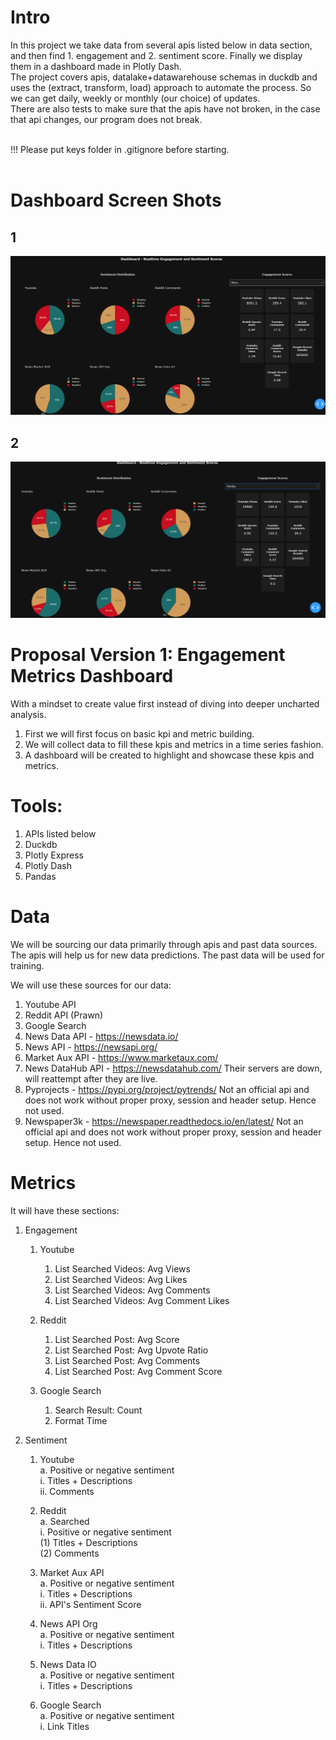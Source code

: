 # Intro

In this project we take data from several apis listed below in data section, and then find 1. engagement and 2. sentiment score. Finally we display them in a dashboard made in Plotly Dash.<br>
The project covers apis, datalake+datawarehouse schemas in duckdb and uses the (extract, transform, load) approach to automate the process. So we can get daily, weekly or monthly (our choice) 
of updates.<br>
There are also tests to make sure that the apis have not broken, in the case that api changes, our program does not break.<br>

<br>
!!! Please put keys folder in .gitignore before starting.
<br>
<br>


# Dashboard Screen Shots
## 1
![Sample Report Page](public/Dashboard.PNG)
## 2
![Sample Report Page](public/Dashboard%203.PNG)



# Proposal Version 1: Engagement Metrics Dashboard

With a mindset to create value first instead of diving into deeper uncharted analysis.
1. First we will first focus on basic kpi and metric building.
2. We will collect data to fill these kpis and metrics in a time series fashion.
3. A dashboard will be created to highlight and showcase these kpis and metrics.



# Tools:
1. APIs listed below
2. Duckdb
3. Plotly Express
4. Plotly Dash
5. Pandas



# Data
We will be sourcing our data primarily through apis and past data sources.
The apis will help us for new data predictions.
The past data will be used for training.

We will use these sources for our data:<br>
1. Youtube API
2. Reddit API (Prawn)
3. Google Search
4. News Data API - https://newsdata.io/
5. News API - https://newsapi.org/
6. Market Aux API - https://www.marketaux.com/
7. News DataHub API - https://newsdatahub.com/
    Their servers are down, will reattempt after they are live.
8. Pyprojects - https://pypi.org/project/pytrends/
    Not an official api and does not work without proper proxy, session and header setup. Hence not used.
9. Newspaper3k - https://newspaper.readthedocs.io/en/latest/
    Not an official api and does not work without proper proxy, session and header setup. Hence not used.



# Metrics

It will have these sections:
1. Engagement<br>
    1. Youtube<br>
        1. List Searched Videos: Avg Views<br>
        2. List Searched Videos: Avg Likes<br>
        3. List Searched Videos: Avg Comments<br>
        4. List Searched Videos: Avg Comment Likes<br>

    2. Reddit<br>
        1. List Searched Post: Avg Score<br>
        2. List Searched Post: Avg Upvote Ratio<br>
        3. List Searched Post: Avg Comments<br>
        4. List Searched Post: Avg Comment Score<br>

    3. Google Search<br>
        1. Search Result: Count<br>
        2. Format Time<br>

2. Sentiment<br>
    1. Youtube<br>
        a. Positive or negative sentiment<br>
            i. Titles + Descriptions<br>
            ii. Comments<br>

    2. Reddit<br>
        a. Searched<br>
            i. Positive or negative sentiment<br>
                (1) Titles + Descriptions<br>
                (2) Comments<br>

    3. Market Aux API<br>
        a. Positive or negative sentiment<br>
            i. Titles + Descriptions<br>
            ii. API's Sentiment Score<br>

    4. News API Org<br>
        a. Positive or negative sentiment<br>
            i. Titles + Descriptions<br>

    5. News Data IO<br>
        a. Positive or negative sentiment<br>
            i. Titles + Descriptions<br>

    6. Google Search<br>
        a. Positive or negative sentiment<br>
            i. Link Titles<br>